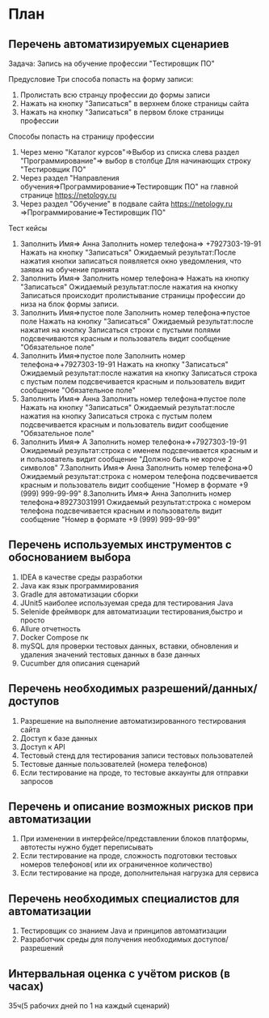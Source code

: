 # План
## Перечень автоматизируемых сценариев
Задача: Запись на обучение профессии "Тестировщик ПО"

Предусловие
Три способа попасть на форму записи:
1. Пролистать всю странцу профессии до формы записи
2. Нажать на кнопку "Записаться" в верхнем блоке страницы сайта 
3. Нажать на кнопку "Записаться" в первом блоке страницы профессии


Способы попасть на страницу профессии
1. Через меню "Каталог курсов"=>Выбор из списка слева раздел "Программирование"=> выбор в столбце Для начинающих строку "Тестировщик ПО"
2. Через раздел "Направления обучения=>Программирование=>Тестировщик ПО"  на главной странице https://netology.ru
3. Через раздел "Обучение" в подвале сайта https://netology.ru =>Программирование=>Тестировщик ПО"

Тест кейсы
1. Заполнить Имя=> Анна
Заполнить номер телефона=> +7927303-19-91
Нажать на кнопку "Записаться"
Ожидаемый результат:После нажатия кнопки записаться появляется окно уведомления, что заявка на обучение принята
2. Заполнить Имя=>
Заполнить номер телефона=>
Нажать на кнопку "Записаться"
Ожидаемый результат:после нажатия на кнопку Записаться происходит пролистывание страницы профессии до низа на блок формы записи.
3. Заполнить Имя=>пустое поле
Заполнить номер телефона=>пустое поле
Нажать на кнопку "Записаться"
Ожидаемый результат:после нажатия на кнопку Записаться строки с пустыми полями подсвечиваются красным и пользователь видит сообщение "Обязательное поле"
4. Заполнить Имя=>пустое поле
Заполнить номер телефона=>+7927303-19-91
Нажать на кнопку "Записаться"
Ожидаемый результат:после нажатия на кнопку Записаться строка с пустым полем подсвечивается красным и пользователь видит сообщение "Обязательное поле"
5. Заполнить Имя=> Анна
Заполнить номер телефона=>пустое поле
Нажать на кнопку "Записаться"
Ожидаемый результат:после нажатия на кнопку Записаться строка с пустым полем подсвечивается красным и пользователь видит сообщение "Обязательное поле"
6. Заполнить Имя=> А
Заполнить номер телефона=>+7927303-19-91
Ожидаемый результат:строка с именем подсвечивается красным и и пользователь видит сообщение "Должно быть не короче 2 символов"
7.Заполнить Имя=> Анна
Заполнить номер телефона=>0
Ожидаемый результат:строка с номером телефона подсвечивается красным и пользователь видит сообщение "Номер в формате +9 (999) 999-99-99"
8.Заполнить Имя=> Анна
Заполнить номер телефона=>89273031991
Ожидаемый результат:строка с номером телефона подсвечивается красным и пользователь видит сообщение "Номер в формате +9 (999) 999-99-99"
## Перечень используемых инструментов с обоснованием выбора
1. IDEA в качестве среды разработки
2. Java как язык программирования
3. Gradle для автоматизации сборки
4. JUnit5 наиболее используемая среда для тестирования Java
5. Selenide фреймворк для автоматизации тестирования,быстро и просто 
6. Allure отчетность
7. Docker Compose пк
8. mySQL для проверки тестовых данных, вставки, обновления и удаления значений тестовых данных в базе данных
9. Сucumber для описания сценарий
## Перечень необходимых разрешений/данных/доступов
1. Разрешение на выполнение автоматизированного тестирования сайта
2. Доступ к базе данных
3. Доступ к API
4. Тестовый стенд для тестирования записи тестовых пользователей
5. Тестовые данные пользователей (номера телефонов)
6. Если тестирование на проде, то тестовые аккаунты для отправки запросов
## Перечень и описание возможных рисков при автоматизации
1. При изменении в интерфейсе/представлении блоков платформы, автотесты нужно будет переписывать
2. Если тестирование на проде, сложность подготовки тестовых номеров телефонов( или их ограниченное количество)
3. Если тестирование на проде, дополнительная нагрузка для сервиса 
## Перечень необходимых специалистов для автоматизации
1. Тестировщик со знанием Java и принципов автоматизации
2. Разработчик среды для получения необходимых доступов/разрешений
## Интервальная оценка с учётом рисков (в часах)
35ч(5 рабочих дней по 1 на каждый сценарий) 
